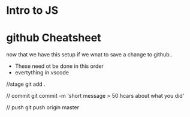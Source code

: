 # Intro to JS

# github Cheatsheet
now that we have this setup if we wnat to save a change to github..

* These need ot be done in this order 
* evertything in vscode

//stage
git add .

// commit
git commit -m 'short message > 50 hcars about what you did'

// push 
git push origin master
